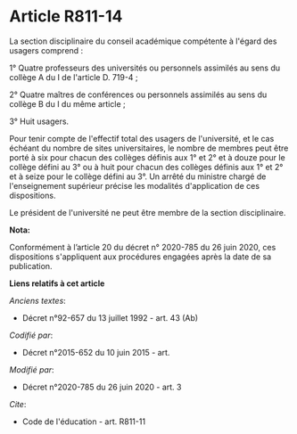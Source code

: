# Article R811-14

La section disciplinaire du conseil académique compétente à l'égard des usagers comprend :

1° Quatre professeurs des universités ou personnels assimilés au sens du collège A du I de l'article D. 719-4 ;

2° Quatre maîtres de conférences ou personnels assimilés au sens du collège B du I du même article ;

3° Huit usagers.

Pour tenir compte de l'effectif total des usagers de l'université, et le cas échéant du nombre de sites universitaires, le
nombre de membres peut être porté à six pour chacun des collèges définis aux 1° et 2° et à douze pour le collège défini au 3°
ou à huit pour chacun des collèges définis aux 1° et 2° et à seize pour le collège défini au 3°. Un arrêté du ministre chargé
de l'enseignement supérieur précise les modalités d'application de ces dispositions.

Le président de l'université ne peut être membre de la section disciplinaire.

**Nota:**

Conformément à l’article 20 du décret n° 2020-785 du 26 juin 2020, ces dispositions s'appliquent aux procédures engagées
après la date de sa publication.

**Liens relatifs à cet article**

_Anciens textes_:

  - Décret n°92-657 du 13 juillet 1992 - art. 43 (Ab)

_Codifié par_:

  - Décret n°2015-652 du 10 juin 2015 - art.

_Modifié par_:

  - Décret n°2020-785 du 26 juin 2020 - art. 3

_Cite_:

  - Code de l'éducation - art. R811-11
